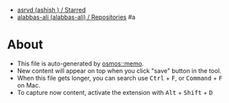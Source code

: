 - [asrvd (ashish ) / Starred](https://github.com/asrvd?after=Y3Vyc29yOnYyOpK5MjAyMi0xMC0yMlQwODo0ODowNCswMzowMM4Vt25t&tab=stars)
- [alabbas-ali (alabbas-ali) / Repositories](https://github.com/alabbas-ali?tab=repositories) #a

# About

- This file is auto-generated by [osmos::memo](https://github.com/osmoscraft/osmosmemo).
- New content will appear on top when you click "save" button in the tool.
- When this file gets longer, you can search use <kbd>Ctrl</kbd> + <kbd>F</kbd>, or <kbd>Command</kbd> + <kbd>F</kbd> on Mac.
- To capture now content, activate the extension with <kbd>Alt</kbd> + <kbd>Shift</kbd> + <kbd>D</kbd>

